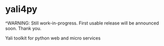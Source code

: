 # yali4py

^WARNING: Still work-in-progress. First usable release will be announced soon. Thank you.

Yali toolkit for python web and micro services
